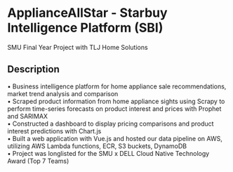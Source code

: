 # ApplianceAllStar - Starbuy Intelligence Platform (SBI)
SMU Final Year Project with TLJ Home Solutions

## Description
•	Business intelligence platform for home appliance sale recommendations, market trend analysis and comparison	<br>
•	Scraped product information from home appliance sights using Scrapy to perform time-series forecasts on product interest and prices with Prophet and SARIMAX <br>
•	Constructed a dashboard to display pricing comparisons and product interest predictions with Chart.js <br>
•	Built a web application with Vue.js and hosted our data pipeline on AWS, utilizing AWS Lambda functions, ECR, S3 buckets, DynamoDB <br>
•	Project was longlisted for the SMU x DELL Cloud Native Technology Award (Top 7 Teams) <br>

